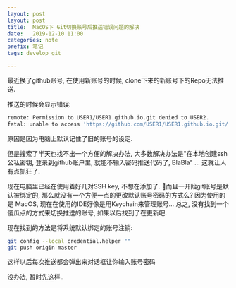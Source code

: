 ```yaml
---
layout: post
layout: post
title:  MacOS下 Git切换账号后推送错误问题的解决
date:   2019-12-10 11:00
categories: note
prefix: 笔记
tags: develop git

---
```


最近换了github账号, 在使用新账号的时候, clone下来的新账号下的Repo无法推送.

推送的时候会显示错误:
```bash
remote: Permission to USER1/USER1.github.io.git denied to USER2.
fatal: unable to access 'https://github.com/USER1/USER1.github.io.git/': The requested URL returned error: 403
```

原因是因为电脑上默认记住了旧的账号的设定.

但是搜索了半天也找不出一个方便的解决办法, 大多数解决办法是"在本地创建ssh公私密钥, 登录到github账户里, 就能不输入密码推送代码了, BlaBla" ... 这就让人有点抓狂了.

现在电脑里已经在使用着好几对SSH key, 不想在添加了. 而且一开始git账号是默认被绑定的, 那么就没有一个方便一点的更改默认账号密码的方式么? 因为使用的是 MacOS, 现在在使用的IDE好像是用Keychain来管理账号...
总之, 没有找到一个傻瓜点的方式来切换推送的账号, 如果以后找到了在更新吧.

现在找到的方法是将系统默认绑定的账号注销:
```bash
git config --local credential.helper ""
git push origin master
```
这样以后每次推送都会弹出来对话框让你输入账号密码

没办法, 暂时先这样..